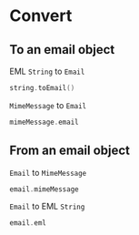 # Convert

## To an email object

EML `String` to `Email`
```kotlin
string.toEmail()
```

`MimeMessage` to `Email`
```kotlin
mimeMessage.email
```

## From an email object

`Email` to `MimeMessage`
```kotlin
email.mimeMessage
```

`Email` to EML `String`
```kotlin
email.eml
```
